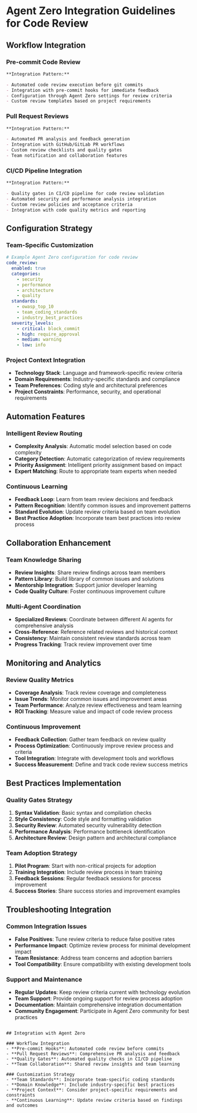 # Agent Zero Integration Guidelines for Code Review

## Workflow Integration

### Pre-commit Code Review

```markdown
**Integration Pattern:**

- Automated code review execution before git commits
- Integration with pre-commit hooks for immediate feedback
- Configuration through Agent Zero settings for review criteria
- Custom review templates based on project requirements
```

### Pull Request Reviews

```markdown
**Integration Pattern:**

- Automated PR analysis and feedback generation
- Integration with GitHub/GitLab PR workflows
- Custom review checklists and quality gates
- Team notification and collaboration features
```

### CI/CD Pipeline Integration

```markdown
**Integration Pattern:**

- Quality gates in CI/CD pipeline for code review validation
- Automated security and performance analysis integration
- Custom review policies and acceptance criteria
- Integration with code quality metrics and reporting
```

## Configuration Strategy

### Team-Specific Customization

```yaml
# Example Agent Zero configuration for code review
code_review:
  enabled: true
  categories:
    - security
    - performance
    - architecture
    - quality
  standards:
    - owasp_top_10
    - team_coding_standards
    - industry_best_practices
  severity_levels:
    - critical: block_commit
    - high: require_approval
    - medium: warning
    - low: info
```

### Project Context Integration

- **Technology Stack**: Language and framework-specific review criteria
- **Domain Requirements**: Industry-specific standards and compliance
- **Team Preferences**: Coding style and architectural preferences
- **Project Constraints**: Performance, security, and operational requirements

## Automation Features

### Intelligent Review Routing

- **Complexity Analysis**: Automatic model selection based on code complexity
- **Category Detection**: Automatic categorization of review requirements
- **Priority Assignment**: Intelligent priority assignment based on impact
- **Expert Matching**: Route to appropriate team experts when needed

### Continuous Learning

- **Feedback Loop**: Learn from team review decisions and feedback
- **Pattern Recognition**: Identify common issues and improvement patterns
- **Standard Evolution**: Update review criteria based on team evolution
- **Best Practice Adoption**: Incorporate team best practices into review process

## Collaboration Enhancement

### Team Knowledge Sharing

- **Review Insights**: Share review findings across team members
- **Pattern Library**: Build library of common issues and solutions
- **Mentorship Integration**: Support junior developer learning
- **Code Quality Culture**: Foster continuous improvement culture

### Multi-Agent Coordination

- **Specialized Reviews**: Coordinate between different AI agents for comprehensive analysis
- **Cross-Reference**: Reference related reviews and historical context
- **Consistency**: Maintain consistent review standards across team
- **Progress Tracking**: Track review improvement over time

## Monitoring and Analytics

### Review Quality Metrics

- **Coverage Analysis**: Track review coverage and completeness
- **Issue Trends**: Monitor common issues and improvement areas
- **Team Performance**: Analyze review effectiveness and team learning
- **ROI Tracking**: Measure value and impact of code review process

### Continuous Improvement

- **Feedback Collection**: Gather team feedback on review quality
- **Process Optimization**: Continuously improve review process and criteria
- **Tool Integration**: Integrate with development tools and workflows
- **Success Measurement**: Define and track code review success metrics

## Best Practices Implementation

### Quality Gates Strategy

1. **Syntax Validation**: Basic syntax and compilation checks
2. **Style Consistency**: Code style and formatting validation
3. **Security Review**: Automated security vulnerability detection
4. **Performance Analysis**: Performance bottleneck identification
5. **Architecture Review**: Design pattern and architectural compliance

### Team Adoption Strategy

1. **Pilot Program**: Start with non-critical projects for adoption
2. **Training Integration**: Include review process in team training
3. **Feedback Sessions**: Regular feedback sessions for process improvement
4. **Success Stories**: Share success stories and improvement examples

## Troubleshooting Integration

### Common Integration Issues

- **False Positives**: Tune review criteria to reduce false positive rates
- **Performance Impact**: Optimize review process for minimal development impact
- **Team Resistance**: Address team concerns and adoption barriers
- **Tool Compatibility**: Ensure compatibility with existing development tools

### Support and Maintenance

- **Regular Updates**: Keep review criteria current with technology evolution
- **Team Support**: Provide ongoing support for review process adoption
- **Documentation**: Maintain comprehensive integration documentation
- **Community Engagement**: Participate in Agent Zero community for best practices

```

## Integration with Agent Zero

### Workflow Integration
- **Pre-commit Hooks**: Automated code review before commits
- **Pull Request Reviews**: Comprehensive PR analysis and feedback
- **Quality Gates**: Automated quality checks in CI/CD pipeline
- **Team Collaboration**: Shared review insights and team learning

### Customization Strategy
- **Team Standards**: Incorporate team-specific coding standards
- **Domain Knowledge**: Include industry-specific best practices
- **Project Context**: Consider project-specific requirements and constraints
- **Continuous Learning**: Update review criteria based on findings and outcomes
```
